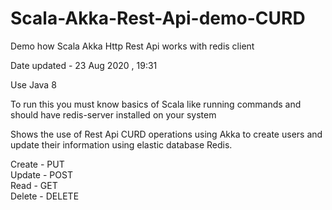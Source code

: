 # Scala-Akka-Rest-Api-demo-CURD

Demo how Scala Akka Http Rest Api works with redis client

Date updated - 23 Aug 2020 , 19:31

Use Java 8 

To run this you must know basics of Scala like running commands and should have redis-server installed on your system

Shows the use of Rest Api CURD operations  using Akka to create users and update their information using elastic database Redis.

Create - PUT <br>
Update - POST  <br>
Read - GET <br>
Delete - DELETE <br>
